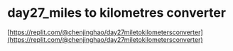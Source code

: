 # day27_miles to kilometres converter

[https://replit.com/@chenjinghao/day27miletokilometersconverter](https://replit.com/@chenjinghao/day27miletokilometersconverter)